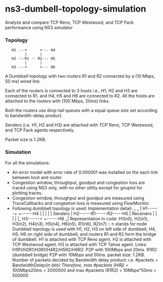 # ns3-dumbell-topology-simulation
Analyze and compare TCP Reno, TCP Westwood, and TCP Fack performance using NS3 simulator


### Topology

       H1 ---+      +--- H4
             |      |
       H2 ---R1 -- R2--- H5
             |      |
       H3 ---+      +--- H6

A Dumbbell topology with two routers R1 and R2 connected by a (10 Mbps, 50 ms) wired link.

Each of the routers is connected to 3 hosts
i.e., H1, H2 and H3 are connected to R1,
and H4, H5 and H6 are connected to R2.
All the hosts are attached to the routers with (100 Mbps, 20ms) links.

Both the routers use drop-tail queues with a equal queue size set according to bandwidth-delay product.

Senders (i.e. H1, H2 and H3) are attached with TCP Reno, TCP Westwood, and TCP Fack agents respectively.

Packet size is 1.2KB.

### Simulation

For all the simulations:
- An error model with error rate of 0.000001 was installed on the each link between host and router.
- Congestion window, throughput, goodput and congestion loss are traced using NS3 only, with no other utility except for gnuplot for plotting traces.
- Congestion window, throughput and goodput are measured using TraceCallbacks and congestion loss is measured using FlowMonitor.
- Following dumbbell topology is used:
Implementation detail:
		 _					_
		|	H1------+	  +------H4	 |
		|		 |	  |		 |
Senders	|	H2------R1------R2-----H5	 |	Receivers
		|		 |	  |		 |
		|_	H3------+	  +------H6	_|
	Representation in code:
	H1(n0), H2(n1), H3(n2), H4(n3), H5(n4), H6(n5), R1(n6), R2(n7) :: n stands for node
	Dumbbell topology is used with 
	H1, H2, H3 on left side of dumbbell,
	H4, H5, H6 on right side of dumbbell,
	and routers R1 and R2 form the bridge of dumbbell.
	H1 is attached with TCP Reno agent.
	H2 is attached with TCP Westwood agent.
	H3 is attached with TCP Tahoe agent.
	Links:
	H1R1/H2R1/H3R1/H4R2/H5R2/H6R2: P2P with 100Mbps and 20ms.
	R1R2: (dumbbell bridge) P2P with 10Mbps and 50ms.
	packet size: 1.2KB.
	Number of packets decided by Bandwidth delay product:
	i.e. #packets = Bandwidth*Delay(in bits)
	Therefore, max #packets (HiRj) = 100Mbps*20ms = 2000000
	and max #packets (R1R2) = 10Mbps*50ms = 500000





